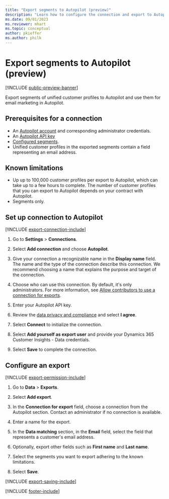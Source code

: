 ```yaml
---
title: "Export segments to Autopilot (preview)"
description: "Learn how to configure the connection and export to Autopilot."
ms.date: 09/01/2023
ms.reviewer: mhart
ms.topic: conceptual
author: pkieffer
ms.author: philk
---
```


# Export segments to Autopilot (preview)

[!INCLUDE [public-preview-banner](includes/public-preview-banner.md)]

Export segments of unified customer profiles to Autopilot and use them for email marketing in Autopilot.

## Prerequisites for a connection

- An [Autopilot account](https://www.autopilothq.com/) and corresponding administrator credentials.
- An [Autopilot API key](https://autopilot.docs.apiary.io/#)
- [Configured segments](segments.md).
- Unified customer profiles in the exported segments contain a field representing an email address.

## Known limitations

- Up up to 100,000 customer profiles per export to Autopilot, which can take up to a few hours to complete. The number of customer profiles that you can export to Autopilot depends on your contract with Autopilot.
- Segments only.

## Set up connection to Autopilot

[!INCLUDE [export-connection-include](includes/export-connection-admn.md)]

1. Go to **Settings** > **Connections**.

1. Select **Add connection** and choose **Autopilot**.

1. Give your connection a recognizable name in the **Display name** field. The name and the type of the connection describe this connection. We recommend choosing a name that explains the purpose and target of the connection.

1. Choose who can use this connection. By default, it's only administrators. For more information, see [Allow contributors to use a connection for exports](connections.md#allow-contributors-to-use-a-connection-for-exports).

1. Enter your Autopilot API key.

1. Review the [data privacy and compliance](connections.md#data-privacy-and-compliance) and select **I agree**.

1. Select **Connect** to initialize the connection.

1. Select **Add yourself as export user** and provide your Dynamics 365 Customer Insights - Data credentials.

1. Select **Save** to complete the connection.

## Configure an export

[!INCLUDE [export-permission-include](includes/export-permission.md)]

1. Go to **Data** > **Exports**.

1. Select **Add export**.

1. In the **Connection for export** field, choose a connection from the Autopilot section. Contact an administrator if no connection is available.

1. Enter a name for the export.

1. In the **Data matching** section, in the **Email** field, select the field that represents a customer's email address.

1. Optionally, export other fields such as **First name** and **Last name**.

1. Select the segments you want to export adhering to the known limitations.

1. Select **Save**.

[!INCLUDE [export-saving-include](includes/export-saving.md)]

[!INCLUDE [footer-include](includes/footer-banner.md)]
